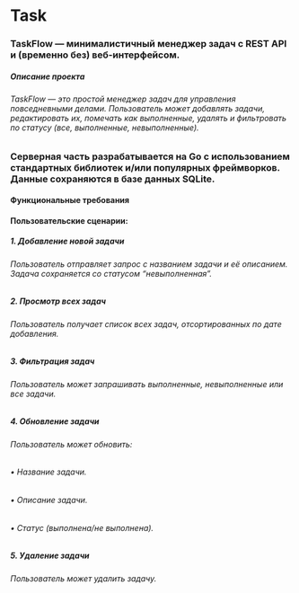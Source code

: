 # Task
### TaskFlow — минималистичный менеджер задач с REST API и (временно без) веб-интерфейсом. 

##### Описание проекта

###### TaskFlow — это простой менеджер задач для управления повседневными делами. Пользователь может добавлять задачи, редактировать их, помечать как выполненные, удалять и фильтровать по статусу (все, выполненные, невыполненные).

### Серверная часть разрабатывается на Go с использованием стандартных библиотек и/или популярных фреймворков. Данные сохраняются в базе данных SQLite.

#### Функциональные требования

#### Пользовательские сценарии:

##### 1. Добавление новой задачи
   ###### Пользователь отправляет запрос с названием задачи и её описанием. Задача сохраняется со статусом “невыполненная”.
##### 2. Просмотр всех задач
   ###### Пользователь получает список всех задач, отсортированных по дате добавления.
##### 3. Фильтрация задач
   ###### Пользователь может запрашивать выполненные, невыполненные или все задачи.
##### 4. Обновление задачи
   ###### Пользователь может обновить:
   ###### • Название задачи.
   ###### • Описание задачи.
   ###### • Статус (выполнена/не выполнена).
##### 5. Удаление задачи
   ###### Пользователь может удалить задачу.